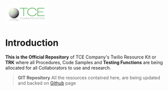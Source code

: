 <!-- TITLE: TCE Company TWIKI Home -->
<!-- SUBTITLE: A comprenhensive Knowledge Base for Twilio Functions -->
![White Background 300 X 139 1](/uploads/white-background-300-x-139-1.png "White Background 300 X 139 1")
# Introduction

**This is the Official Repository** of TCE Company's Twilio Resource Kit or **TRK** where all Procedures, Code Samples and **Testing Functions** are being allocated for all Collaborators to use and research.

> **GIT Repository**
> All the resources contained here, are being updated and backed on [Github](www.github.com) page